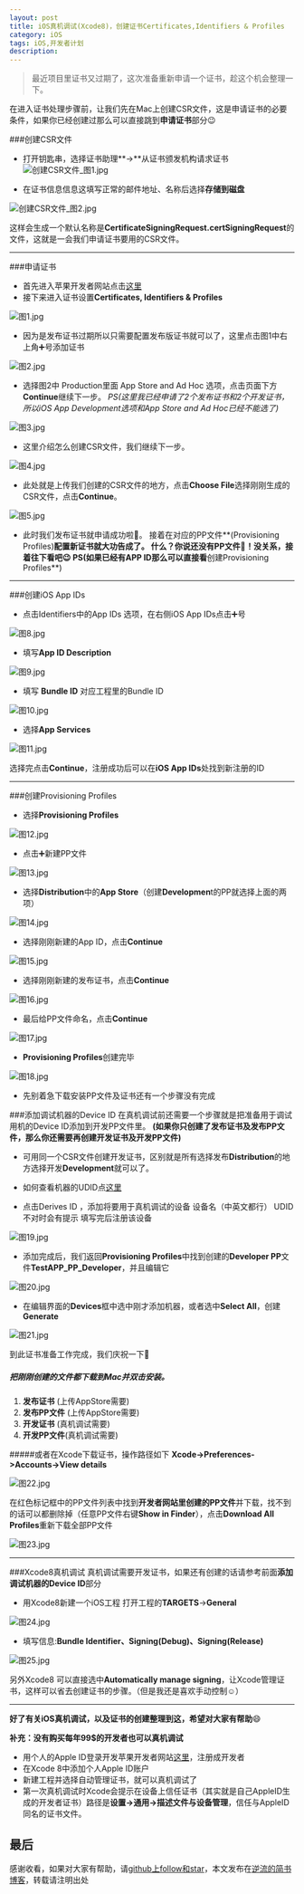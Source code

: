 ```yaml
---
layout: post
title: iOS真机调试(Xcode8)，创建证书Certificates,Identifiers & Profiles
category: iOS
tags: iOS,开发者计划
description:
---
```

>最近项目里证书又过期了，这次准备重新申请一个证书，趁这个机会整理一下。

在进入证书处理步骤前，让我们先在Mac上创建CSR文件，这是申请证书的必要条件，如果你已经创建过那么可以直接跳到**申请证书**部分😉

###创建CSR文件
* 打开钥匙串，选择证书助理**->**从证书颁发机构请求证书
![创建CSR文件_图1.jpg](http://upload-images.jianshu.io/upload_images/3096441-1b19c0c06960b818.jpg?imageMogr2/auto-orient/strip%7CimageView2/2/w/1240)

*  在证书信息信息这填写正常的邮件地址、名称后选择**存储到磁盘**

![创建CSR文件_图2.jpg](http://upload-images.jianshu.io/upload_images/3096441-3568d4bd4f900363.jpg?imageMogr2/auto-orient/strip%7CimageView2/2/w/1240)

这样会生成一个默认名称是**CertificateSigningRequest.certSigningRequest**的文件，这就是一会我们申请证书要用的CSR文件。

---

###申请证书

* 首先进入苹果开发者网站点击[这里](https://developer.apple.com)
* 接下来进入证书设置**Certificates, Identifiers & Profiles**

![图1.jpg](http://upload-images.jianshu.io/upload_images/3096441-9a9e906e9a3a5879.jpg?imageMogr2/auto-orient/strip%7CimageView2/2/w/1240)

* 因为是发布证书过期所以只需要配置发布版证书就可以了，这里点击图1中右上角➕号添加证书

![图2.jpg](http://upload-images.jianshu.io/upload_images/3096441-b5d7bba50bbaaf77.jpg?imageMogr2/auto-orient/strip%7CimageView2/2/w/1240)

* 选择图2中 Production里面 App Store and Ad Hoc 选项，点击页面下方**Continue**继续下一步。
*PS(这里我已经申请了2个发布证书和2个开发证书，所以iOS App Development选项和App Store and Ad Hoc已经不能选了)*


![图3.jpg](http://upload-images.jianshu.io/upload_images/3096441-3ae1f657482a244f.jpg?imageMogr2/auto-orient/strip%7CimageView2/2/w/1240)

* 这里介绍怎么创建CSR文件，我们继续下一步。


![图4.jpg](http://upload-images.jianshu.io/upload_images/3096441-b40c1722217ee817.jpg?imageMogr2/auto-orient/strip%7CimageView2/2/w/1240)

* 此处就是上传我们创建的CSR文件的地方，点击**Choose File**选择刚刚生成的CSR文件，点击**Continue**。


![图5.jpg](http://upload-images.jianshu.io/upload_images/3096441-46bdfe510fccec24.jpg?imageMogr2/auto-orient/strip%7CimageView2/2/w/1240)

* 此时我们发布证书就申请成功啦👏。
接着在对应的PP文件**(Provisioning Profiles)**配置新证书就大功告成了。
什么？你说还没有PP文件🤔！没关系，接着往下看吧😉
PS(如果已经有APP ID那么可以直接看**创建Provisioning Profiles**)

---

###创建iOS App IDs

*  点击Identifiers中的App IDs 选项，在右侧iOS App IDs点击➕号

![图8.jpg](http://upload-images.jianshu.io/upload_images/3096441-c2391aaf97d7a6b1.jpg?imageMogr2/auto-orient/strip%7CimageView2/2/w/1240)

* 填写**App ID Description**

![图9.jpg](http://upload-images.jianshu.io/upload_images/3096441-d3b24286bf3d6436.jpg?imageMogr2/auto-orient/strip%7CimageView2/2/w/1240)

* 填写 **Bundle ID** 对应工程里的Bundle ID

![图10.jpg](http://upload-images.jianshu.io/upload_images/3096441-5b7c669830157492.jpg?imageMogr2/auto-orient/strip%7CimageView2/2/w/1240)

* 选择**App Services** 

![图11.jpg](http://upload-images.jianshu.io/upload_images/3096441-6d70694bd9378bf1.jpg?imageMogr2/auto-orient/strip%7CimageView2/2/w/1240)

选择完点击**Continue**，注册成功后可以在**iOS App IDs**处找到新注册的ID

---

###创建Provisioning Profiles

* 选择**Provisioning Profiles**

![图12.jpg](http://upload-images.jianshu.io/upload_images/3096441-4d18422725e6d2b4.jpg?imageMogr2/auto-orient/strip%7CimageView2/2/w/1240)

* 点击➕新建PP文件

![图13.jpg](http://upload-images.jianshu.io/upload_images/3096441-396999b118602d9d.jpg?imageMogr2/auto-orient/strip%7CimageView2/2/w/1240)

* 选择**Distribution**中的**App Store**（创建**Developmen**t的PP就选择上面的两项）

![图14.jpg](http://upload-images.jianshu.io/upload_images/3096441-daf9ad5f7e6add6d.jpg?imageMogr2/auto-orient/strip%7CimageView2/2/w/1240)

* 选择刚刚新建的App ID，点击**Continue**

![图15.jpg](http://upload-images.jianshu.io/upload_images/3096441-d1e54414cb58ce9f.jpg?imageMogr2/auto-orient/strip%7CimageView2/2/w/1240)

* 选择刚刚新建的发布证书，点击**Continue**

![图16.jpg](http://upload-images.jianshu.io/upload_images/3096441-ab57ccc65da94cdd.jpg?imageMogr2/auto-orient/strip%7CimageView2/2/w/1240)

* 最后给PP文件命名，点击**Continue**

![图17.jpg](http://upload-images.jianshu.io/upload_images/3096441-3ad75698baf4f83c.jpg?imageMogr2/auto-orient/strip%7CimageView2/2/w/1240)

* **Provisioning Profiles**创建完毕

![图18.jpg](http://upload-images.jianshu.io/upload_images/3096441-98bb276f8e702546.jpg?imageMogr2/auto-orient/strip%7CimageView2/2/w/1240)

* 先别着急下载安装PP文件及证书还有一个步骤没有完成

###添加调试机器的Device ID
在真机调试前还需要一个步骤就是把准备用于调试用机的Device ID添加到开发PP文件里。
**(如果你只创建了发布证书及发布PP文件，那么你还需要再创建开发证书及开发PP文件)**
* 可用同一个CSR文件创建开发证书，区别就是所有选择发布**Distribution**的地方选择开发**Development**就可以了。

* 如何查看机器的UDID点[这里](http://jingyan.baidu.com/article/d7130635040a2013fdf47594.html)

* 点击Derives ID ，添加将要用于真机调试的设备
设备名（中英文都行）
UDID不对时会有提示
填写完后注册该设备

![图19.jpg](http://upload-images.jianshu.io/upload_images/3096441-aeeca09ede539651.jpg?imageMogr2/auto-orient/strip%7CimageView2/2/w/1240)

* 添加完成后，我们返回**Provisioning Profiles**中找到创建的**Developer PP**文件**TestAPP_PP_Developer**，并且编辑它

![图20.jpg](http://upload-images.jianshu.io/upload_images/3096441-9960f049f274db5f.jpg?imageMogr2/auto-orient/strip%7CimageView2/2/w/1240)

* 在编辑界面的**Devices**框中选中刚才添加机器，或者选中**Select All**，创建**Generate**

![图21.jpg](http://upload-images.jianshu.io/upload_images/3096441-51d5f3aff53d14c9.jpg?imageMogr2/auto-orient/strip%7CimageView2/2/w/1240)

到此证书准备工作完成，我们庆祝一下👏

##### 把刚刚创建的文件都下载到Mac并双击安装。

1. **发布证书** (上传AppStore需要)
2. **发布PP文件** (上传AppStore需要)
3. **开发证书** (真机调试需要) 
4. **开发PP文件**(真机调试需要)

#####或者在Xcode下载证书，操作路径如下
**Xcode->Preferences->Accounts->View details**

![图22.jpg](http://upload-images.jianshu.io/upload_images/3096441-f913e1d643049983.jpg?imageMogr2/auto-orient/strip%7CimageView2/2/w/1240)

在红色标记框中的PP文件列表中找到**开发者网站里创建的PP文件**并下载，找不到的话可以都删除掉（任意PP文件右键**Show in Finder**），点击**Download All Profiles**重新下载全部PP文件

![图23.jpg](http://upload-images.jianshu.io/upload_images/3096441-e81c98de69791de8.jpg?imageMogr2/auto-orient/strip%7CimageView2/2/w/1240)

---




###Xcode8真机调试
真机调试需要开发证书，如果还有创建的话请参考前面**添加调试机器的Device ID**部分

* 用Xcode8新建一个iOS工程
打开工程的**TARGETS**->**General**

![图24.jpg](http://upload-images.jianshu.io/upload_images/3096441-f6ed89c754f9b637.jpg?imageMogr2/auto-orient/strip%7CimageView2/2/w/1240)

*  填写信息:**Bundle Identifier、Signing(Debug)、Signing(Release)**

![图25.jpg](http://upload-images.jianshu.io/upload_images/3096441-353f4da11e489728.jpg?imageMogr2/auto-orient/strip%7CimageView2/2/w/1240)

另外Xcode8 可以直接选中**Automatically manage signing**，让Xcode管理证书，这样可以省去创建证书的步骤。（但是我还是喜欢手动控制☺️）

---

**好了有关iOS真机调试，以及证书的创建整理到这，希望对大家有帮助**😄

**补充：没有购买每年99$的开发者也可以真机调试**
* 用个人的Apple ID登录开发苹果开发者网站[这里](https://developer.apple.com)，注册成开发者
* 在Xcode 8中添加个人Apple ID账户
* 新建工程并选择自动管理证书，就可以真机调试了
* 第一次真机调试时Xcode会提示在设备上信任证书（其实就是自己AppleID生成的开发者证书）路径是**设置->通用->描述文件与设备管理**，信任与AppleID同名的证书文件。

## 最后

感谢收看，如果对大家有帮助，请[github上follow和star](https://github.com/yuxinyang0325)，本文发布在[逆流的简书博客](http://www.jianshu.com/u/30300da6b66b)，转载请注明出处